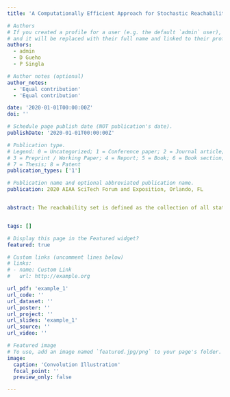 ```yaml
---
title: 'A Computationally Efficient Approach for Stochastic Reachability Set Analysis'

# Authors
# If you created a profile for a user (e.g. the default `admin` user), write the username (folder name) here
# and it will be replaced with their full name and linked to their profile.
authors:
  - admin
  - D Gueho
  - P Singla

# Author notes (optional)
author_notes:
  - 'Equal contribution'
  - 'Equal contribution'

date: '2020-01-01T00:00:00Z'
doi: ''

# Schedule page publish date (NOT publication's date).
publishDate: '2020-01-01T00:00:00Z'

# Publication type.
# Legend: 0 = Uncategorized; 1 = Conference paper; 2 = Journal article;
# 3 = Preprint / Working Paper; 4 = Report; 5 = Book; 6 = Book section;
# 7 = Thesis; 8 = Patent
publication_types: ['1']

# Publication name and optional abbreviated publication name.
publication: 2020 AIAA SciTech Forum and Exposition, Orlando, FL


abstract: The reachability set is defined as the collection of all states which can be traversed from arbitrary initial conditions due to the application of admissible control. Three different prob- abilistic approaches to compute the reachability sets for a class of discrete time nonlinear systems is discussed. The main idea of the probabilistic approach is to consider the bounded control variables as random variables and represent the reachability sets as the level sets of the state probability density function. In the first approach, the computation of the state density function due to variation in control input at each time is made tractable by computing the M- fold convolution of state density function at each time. To overcome the significant challenge of taking multi-dimension convolution of state density function, the second approach computes the probability density function using the Principle of Maximum Entropy (PME). The third approach utilizes the Conjugate Unscented Transform (CUT) method to curtail the combina- torial growth of samples. Finally, three numerical example problems are considered to show the efficacy and utility of the proposed ideas.


tags: []

# Display this page in the Featured widget?
featured: true

# Custom links (uncomment lines below)
# links:
# - name: Custom Link
#   url: http://example.org

url_pdf: 'example_1'
url_code: ''
url_dataset: ''
url_poster: ''
url_project: ''
url_slides: 'example_1'
url_source: ''
url_video: ''

# Featured image
# To use, add an image named `featured.jpg/png` to your page's folder.
image:
  caption: 'Convolution Illustration'
  focal_point: ''
  preview_only: false

---
```

<!---->
<!--{{% callout note %}}-->
<!--Click the _Cite_ button above to demo the feature to enable visitors to import publication metadata into their reference management software.-->
<!--{{% /callout %}}-->

<!--{{% callout note %}}-->
<!--Create your slides in Markdown - click the _Slides_ button to check out the example.-->
<!--{{% /callout %}}-->
<!---->
<!--Supplementary notes can be added here, including [code, math, and images](https://wowchemy.com/docs/writing-markdown-latex/).-->
